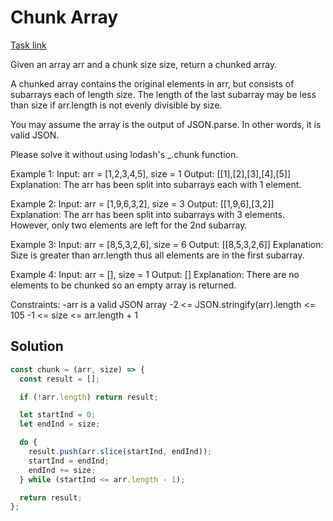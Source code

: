 # Chunk Array

[Task link](https://leetcode.com/problems/chunk-array/description/)

Given an array arr and a chunk size size, return a chunked array.

A chunked array contains the original elements in arr, but consists of subarrays each of length size. The length of the last subarray may be less than size if arr.length is not evenly divisible by size.

You may assume the array is the output of JSON.parse. In other words, it is valid JSON.

Please solve it without using lodash's \_.chunk function.

Example 1:
Input: arr = [1,2,3,4,5], size = 1
Output: [[1],[2],[3],[4],[5]]
Explanation: The arr has been split into subarrays each with 1 element.

Example 2:
Input: arr = [1,9,6,3,2], size = 3
Output: [[1,9,6],[3,2]]
Explanation: The arr has been split into subarrays with 3 elements. However, only two elements are left for the 2nd subarray.

Example 3:
Input: arr = [8,5,3,2,6], size = 6
Output: [[8,5,3,2,6]]
Explanation: Size is greater than arr.length thus all elements are in the first subarray.

Example 4:
Input: arr = [], size = 1
Output: []
Explanation: There are no elements to be chunked so an empty array is returned.

Constraints:
-arr is a valid JSON array
-2 <= JSON.stringify(arr).length <= 105
-1 <= size <= arr.length + 1

## Solution

```javascript
const chunk = (arr, size) => {
  const result = [];

  if (!arr.length) return result;

  let startInd = 0;
  let endInd = size;

  do {
    result.push(arr.slice(startInd, endInd));
    startInd = endInd;
    endInd += size;
  } while (startInd <= arr.length - 1);

  return result;
};
```
